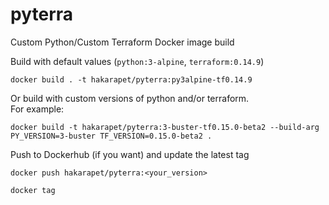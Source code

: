 # pyterra
Custom Python/Custom Terraform Docker image build

Build with default values (`python:3-alpine`, `terraform:0.14.9`)

```
docker build . -t hakarapet/pyterra:py3alpine-tf0.14.9
```

Or build with custom versions of python and/or terraform. \
For example:

```
docker build -t hakarapet/pyterra:3-buster-tf0.15.0-beta2 --build-arg PY_VERSION=3-buster TF_VERSION=0.15.0-beta2 .
```

Push to Dockerhub (if you want) and update the latest tag

```
docker push hakarapet/pyterra:<your_version>

docker tag
```
